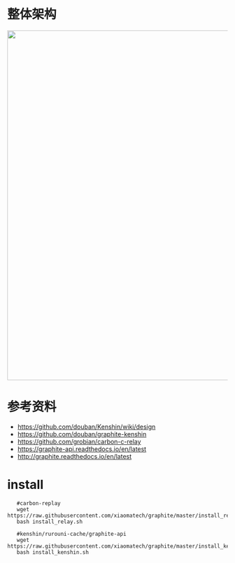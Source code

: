 # 整体架构

<img src="/img/graphite-cluster.png" width="800"/>


# 参考资料
- https://github.com/douban/Kenshin/wiki/design
- https://github.com/douban/graphite-kenshin
- https://github.com/grobian/carbon-c-relay
- https://graphite-api.readthedocs.io/en/latest
- http://graphite.readthedocs.io/en/latest


# install
 ```
    #carbon-replay
    wget https://raw.githubusercontent.com/xiaomatech/graphite/master/install_relay.sh
    bash install_relay.sh
    
    #kenshin/rurouni-cache/graphite-api
    wget https://raw.githubusercontent.com/xiaomatech/graphite/master/install_kenshin.sh
    bash install_kenshin.sh
```